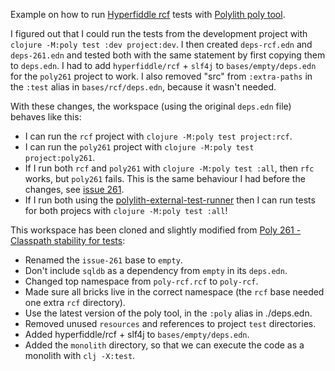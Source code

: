 
Example on how to run [Hyperfiddle rcf](https://github.com/hyperfiddle/rcf) tests with [Polylith poly tool](https://polylith.gitbook.io/poly/).

I figured out that I could run the tests from the development project with `clojure -M:poly test :dev project:dev`. I then created `deps-rcf.edn` and `deps-261.edn` and tested both with the same statement by first copying them to `deps.edn`. I had to add `hyperfiddle/rcf` + `slf4j`  to `bases/empty/deps.edn` for the `poly261` project to work. I also removed "src" from `:extra-paths` in the `:test` alias in `bases/rcf/deps.edn`, because it wasn't needed.

With these changes, the workspace (using the original `deps.edn` file) behaves like this:
* I can run the `rcf` project with `clojure -M:poly test project:rcf`.
* I can run the `poly261` project with `clojure -M:poly test project:poly261`.
* If I run both `rcf` and `poly261` with `clojure -M:poly test :all`, then `rfc` works, but `poly261` fails. This is the same behaviour I had before the changes, see [issue 261](https://github.com/polyfy/polylith/issues/261).
* If I run both using the [polylith-external-test-runner](https://github.com/seancorfield/polylith-external-test-runner) then I can run tests for both projecs with `clojure -M:poly test :all`!

This workspace has been cloned and slightly modified from [Poly 261 - Classpath stability for tests](https://github.com/ieugen/poly-rcf/pull/1):
* Renamed the `issue-261` base to `empty`.
* Don't include `sqldb` as a dependency from `empty` in its `deps.edn`.
* Changed top namespace from `poly-rcf.rcf` to `poly-rcf`.
* Made sure all bricks live in the correct namespace (the `rcf` base needed one extra `rcf` directory).
* Use the latest version of the poly tool, in the `:poly` alias in ./deps.edn.
* Removed unused `resources` and references to project `test` directories.
* Added hyperfiddle/rcf + slf4j to `bases/empty/deps.edn`.
* Added the `monolith` directory, so that we can execute the code as a monolith with `clj -X:test`.
